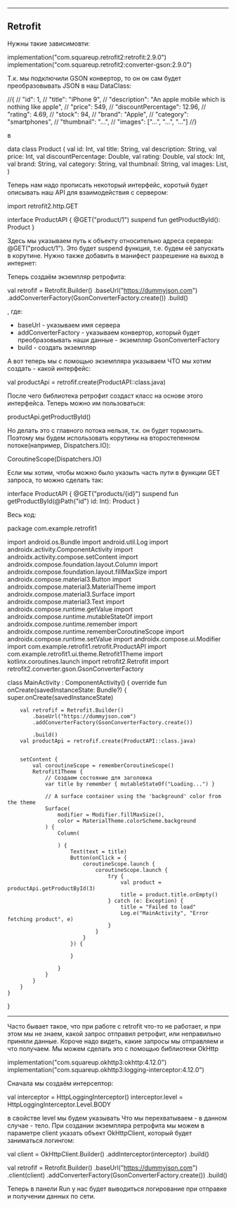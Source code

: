 
--------------------
Retrofit
--------------------

Нужны такие зависимовти:

implementation("com.squareup.retrofit2:retrofit:2.9.0")
implementation("com.squareup.retrofit2:converter-gson:2.9.0")

Т.к. мы подключили GSON конвертор, то он он сам будет преобразовывать JSON в наш DataClass:

//{
//    "id": 1,
//    "title": "iPhone 9",
//    "description": "An apple mobile which is nothing like apple",
//    "price": 549,
//    "discountPercentage": 12.96,
//    "rating": 4.69,
//    "stock": 94,
//    "brand": "Apple",
//    "category": "smartphones",
//    "thumbnail": "...",
//    "images": ["...", "...", "..."]
//}

в

data class Product (
    val id: Int,
    val title: String,
    val description: String,
    val price: Int,
    val discountPercentage: Double,
    val rating: Double,
    val stock: Int,
    val brand: String,
    val category: String,
    val thumbnail: String,
    val images: List<String>,
)

Теперь нам надо прописать некоторый интерфейс, коротый будет описывать наш API для взаимодействия с сервером:

import retrofit2.http.GET

interface ProductAPI {
    @GET("product/1")
    suspend fun getProductById(): Product
}

Здесь мы указываем путь к объекту относительно адреса сервера: @GET("product/1").
Это будет suspend функция, т.е. будем её запускать в корутине.
Нужно также добавить в манифест разрешение на выход в интернет:

<uses-permission android:name="android.permission.INTERNET" />

Теперь создаём экземпляр ретрофита:

val retrofif = Retrofit.Builder()
  .baseUrl("https://dummyjson.com")
  .addConverterFactory(GsonConverterFactory.create())
  .build()

, где:
* baseUrl - указываем имя сервера
* addConverterFactory - указываем конвертор, который будет преобразовывать наши данные - экземпляр GsonConverterFactory
* build - создать экземпляр

А вот теперь мы с помощью экземпляра указываем ЧТО мы хотим создать - какой интерфейс:

val productApi = retrofif.create(ProductAPI::class.java)

После чего библиотека ретрофит создаст класс на основе этого интерфейса. Теперь можно им пользоваться:

productApi.getProductById()

Но делать это с главного потока нельзя, т.к. он будет тормозить. Поэтому мы будем использовать корутины на второстепенном потоке(например, Dispatchers.IO):

CoroutineScope(Dispatchers.IO)

Если мы хотим, чтобы можно было указыть часть пути в функции GET запроса, то можно сделать так:

interface ProductAPI {
    @GET("products/{id}")
    suspend fun getProductById(@Path("id") id: Int): Product
}

Весь код:

package com.example.retrofit1

import android.os.Bundle
import android.util.Log
import androidx.activity.ComponentActivity
import androidx.activity.compose.setContent
import androidx.compose.foundation.layout.Column
import androidx.compose.foundation.layout.fillMaxSize
import androidx.compose.material3.Button
import androidx.compose.material3.MaterialTheme
import androidx.compose.material3.Surface
import androidx.compose.material3.Text
import androidx.compose.runtime.getValue
import androidx.compose.runtime.mutableStateOf
import androidx.compose.runtime.remember
import androidx.compose.runtime.rememberCoroutineScope
import androidx.compose.runtime.setValue
import androidx.compose.ui.Modifier
import com.example.retrofit1.retrofit.ProductAPI
import com.example.retrofit1.ui.theme.Retrofit1Theme
import kotlinx.coroutines.launch
import retrofit2.Retrofit
import retrofit2.converter.gson.GsonConverterFactory

class MainActivity : ComponentActivity() {
    override fun onCreate(savedInstanceState: Bundle?) {
        super.onCreate(savedInstanceState)

        val retrofif = Retrofit.Builder()
            .baseUrl("https://dummyjson.com")
            .addConverterFactory(GsonConverterFactory.create())

            .build()
        val productApi = retrofif.create(ProductAPI::class.java)


        setContent {
            val coroutineScope = rememberCoroutineScope()
            Retrofit1Theme {
                // Создаем состояние для заголовка
                var title by remember { mutableStateOf("Loading...") }

                // A surface container using the 'background' color from the theme
                Surface(
                    modifier = Modifier.fillMaxSize(),
                    color = MaterialTheme.colorScheme.background
                ) {
                    Column(

                    ) {
                        Text(text = title)
                        Button(onClick = {
                            coroutineScope.launch {
                                coroutineScope.launch {
                                    try {
                                        val product = productApi.getProductById(3)
                                        title = product.title.orEmpty()
                                    } catch (e: Exception) {
                                        title = "Failed to load"
                                        Log.e("MainActivity", "Error fetching product", e)
                                    }
                                }
                            }
                        }) {

                        }

                    }
                }
            }
        }
    }
}

------------------------------------------

Часто бывает такое, что при работе с retrofit что-то не работает, и при этом мы не знаем, какой запрос отправил ретрофит, или неправильно приняли данные. Короче надо видеть, какие запросы мы отправляем и что получаем. Мы можем сделать это с помощью библиотеки OkHttp

implementation("com.squareup.okhttp3:okhttp:4.12.0")
implementation("com.squareup.okhttp3:logging-interceptor:4.12.0")

Сначала мы создаём интерсептор:

val interceptor = HttpLoggingInterceptor()
interceptor.level = HttpLoggingInterceptor.Level.BODY

в свойстве level мы будем указывать Что мы перехватываем - в данном случае - тело. 
При создании экземпляра ретрофита мы можем в параметре client указать объект OkHttpClient, который будет заниматься логингом:

val client = OkHttpClient.Builder()
    .addInterceptor(interceptor)
    .build()

val retrofif = Retrofit.Builder()
    .baseUrl("https://dummyjson.com")
    .client(client)
    .addConverterFactory(GsonConverterFactory.create())
    .build()

Теперь в панели Run у нас будет выводиться логирование при отправке и получении данных по сети.






















